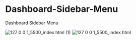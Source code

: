 # Dashboard-Sidebar-Menu
Dashboard Sidebar Menu 

![127 0 0 1_5500_index html (1)](https://user-images.githubusercontent.com/95019708/168384429-2cf72585-871b-44c1-ae81-e088d9e10da0.png)
![127 0 0 1_5500_index html](https://user-images.githubusercontent.com/95019708/168384443-1d8768cf-e2c1-44bc-9f6b-5b6fb00f6e93.png)
